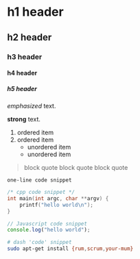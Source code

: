 # h1 header
## h2 header
### h3 header ###
#### h4 header ####
##### h5 header #####

*emphasized* text.

**strong** text.

1. ordered item
2. ordered item
    * unordered item
    * unordered item

> block quote
> block quote
> block quote

`one-line code snippet`

```cpp
/* cpp code snippet */
int main(int argc, char **argv) {
    printf("hello world\n");
}

```
```js
// Javascript code snippet
console.log("hello world");
```

```sh
# dash 'code' snippet
sudo apt-get install {rum,scrum,your-mum}
```
